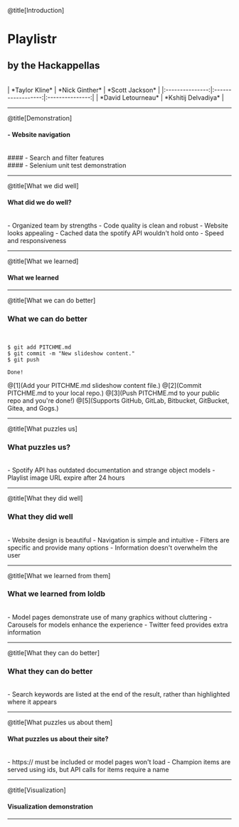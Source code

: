 @title[Introduction]

# <span class='gold'> Playlistr </span>

## by the Hackappellas
<br>
|  *Taylor Kline*  |   *Nick Ginther*  | *Scott Jackson* |
|:---------------:|:------------------:|:---------------:|
| *David Letourneau* | *Kshitij Delvadiya* |

---

@title[Demonstration]

#### - Website navigation
<br>
#### - Search and filter features
<br> 
#### - Selenium unit test demonstration
<br>

---

@title[What we did well]

#### What did we do well?
<br>
- Organized team by strengths
- Code quality is clean and robust
- Website looks appealing
- Cached data the spotify API wouldn't hold onto
- Speed and responsiveness

---

@title[What we learned]

#### What we learned

---

@title[What we can do better]

### What we can do better
<br>

```shell
$ git add PITCHME.md
$ git commit -m "New slideshow content."
$ git push

Done!
```

@[1](Add your PITCHME.md slideshow content file.)
@[2](Commit PITCHME.md to your local repo.)
@[3](Push PITCHME.md to your public repo and you're done!)
@[5](Supports GitHub, GitLab, Bitbucket, GitBucket, Gitea, and Gogs.)

---

@title[What puzzles us]

### What puzzles us?
<br>
- Spotify API has outdated documentation and strange object models
- Playlist image URL expire after 24 hours

---

@title[What they did well]

### What they did well
<br>
- Website design is beautiful
- Navigation is simple and intuitive
- Filters are specific and provide many options
- Information doesn't overwhelm the user

---

@title[What we learned from them]

### What we learned from loldb
<br>
- Model pages demonstrate use of many graphics without cluttering
- Carousels for models enhance the experience
- Twitter feed provides extra information

---

@title[What they can do better]

### What they can do better
<br>
- Search keywords are listed at the end of the result, rather than highlighted where it appears

---

@title[What puzzles us about them]

#### What puzzles us about their site?
<br>
- https:// must be included or model pages won't load
- Champion items are served using ids, but API calls for items require a name

---

@title[Visualization]

#### Visualization demonstration

---